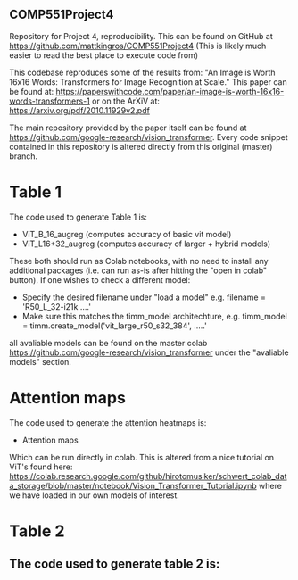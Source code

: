 ## COMP551Project4
Repository for Project 4, reproducibility.
This can be found on GitHub at https://github.com/mattkingros/COMP551Project4
(This is likely much easier to read the best place to execute code from)


This codebase reproduces some of the results from:
"An Image is Worth 16x16 Words: Transformers for Image Recognition at Scale."
This paper can be found at:
https://paperswithcode.com/paper/an-image-is-worth-16x16-words-transformers-1
or on the ArXiV at: https://arxiv.org/pdf/2010.11929v2.pdf

The main repository provided by the paper itself can be found at https://github.com/google-research/vision_transformer. 
Every code snippet contained in this repository is altered directly from this original (master) branch.

# Table 1
The code used to generate Table 1 is:
- ViT_B_16_augreg (computes accuracy of basic vit model)
- ViT_L16+32_augreg (computes accuracy of larger + hybrid models)


These both should run as Colab notebooks, with no need to install any additional packages (i.e. can run as-is after hitting the "open in colab" button).
If one wishes to check a different model:
- Specify the desired filename under "load a model" e.g. filename = 'R50_L_32-i21k ....'
- Make sure this matches the timm_model architechture, e.g. timm_model = timm.create_model('vit_large_r50_s32_384', .....'

all avaliable models can be found on the master colab https://github.com/google-research/vision_transformer under the "avaliable models" section.

# Attention maps
The code used to generate the attention heatmaps is:

- Attention maps

Which can be run directly in colab. This is altered from a nice tutorial on ViT's found here:
https://colab.research.google.com/github/hirotomusiker/schwert_colab_data_storage/blob/master/notebook/Vision_Transformer_Tutorial.ipynb
where we have loaded in our own models of interest.

# Table 2

The code used to generate table 2 is:
-
